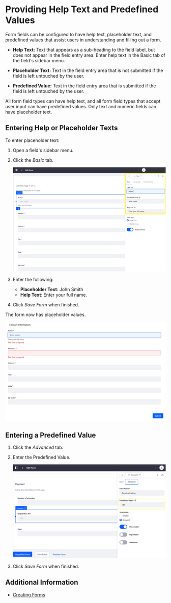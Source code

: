 # Providing Help Text and Predefined Values

Form fields can be configured to have help text, placeholder text, and predefined values that assist users in understanding and filling out a form.

* **Help Text:** Text that appears as a sub-heading to the field label, but does not appear in the field entry area. Enter help text in the Basic tab of the field's sidebar menu.

* **Placeholder Text:** Text in the field entry area that is not submitted if the field is left untouched by the user.

* **Predefined Value:** Text in the field entry area that is submitted if the field is left untouched by the user.

All form field types can have help text, and all form field types that accept user input can have predefined values. Only text and numeric fields can have placeholder text.

## Entering Help or Placeholder Texts

To enter placeholder text:

1. Open a field's sidebar menu.
1. Click the _Basic_ tab.

    ![Enter the placeholder text.](./providing-help-text-and-predefined-values/images/01.png)

1. Enter the following:

    * **Placeholder Text**: John Smith
    * **Help Text**: Enter your full name.

1. Click _Save Form_ when finished.

The form now has placeholder values.

![Enter predefined values and placeholder text.](./providing-help-text-and-predefined-values/images/02.png)

## Entering a Predefined Value

1. Click the _Advanced_ tab.
1. Enter the Predefined Value.

    ![Enter the predefined value.](./providing-help-text-and-predefined-values/images/03.png)

1. Click _Save Form_ when finished.

## Additional Information

* [Creating Forms](./creating-forms.md)
